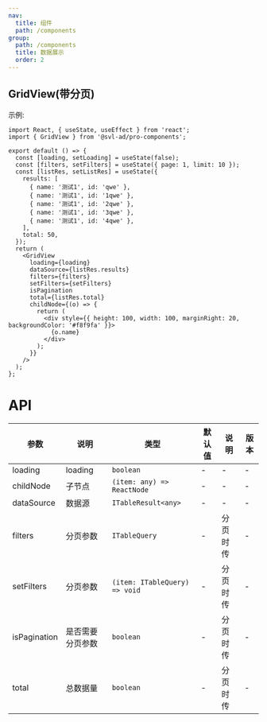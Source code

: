 ```yaml
---
nav:
  title: 组件
  path: /components
group:
  path: /components
  title: 数据展示
  order: 2
---
```


## GridView(带分页)

示例:

```tsx
import React, { useState, useEffect } from 'react';
import { GridView } from '@svl-ad/pro-components';

export default () => {
  const [loading, setLoading] = useState(false);
  const [filters, setFilters] = useState({ page: 1, limit: 10 });
  const [listRes, setListRes] = useState({
    results: [
      { name: '测试1', id: 'qwe' },
      { name: '测试1', id: '1qwe' },
      { name: '测试1', id: '2qwe' },
      { name: '测试1', id: '3qwe' },
      { name: '测试1', id: '4qwe' },
    ],
    total: 50,
  });
  return (
    <GridView
      loading={loading}
      dataSource={listRes.results}
      filters={filters}
      setFilters={setFilters}
      isPagination
      total={listRes.total}
      childNode={(o) => {
        return (
          <div style={{ height: 100, width: 100, marginRight: 20, backgroundColor: '#f8f9fa' }}>
            {o.name}
          </div>
        );
      }}
    />
  );
};
```

# API

| 参数         | 说明             | 类型                          | 默认值 | 说明     | 版本 |
| ------------ | ---------------- | ----------------------------- | ------ | -------- | ---- |
| loading      | loading          | `boolean`                     | -      | -        | -    |
| childNode    | 子节点           | `(item: any) => ReactNode`    | -      | -        | -    |
| dataSource   | 数据源           | `ITableResult<any>`           | -      | -        | -    |
| filters      | 分页参数         | `ITableQuery`                 | -      | 分页时传 | -    |
| setFilters   | 分页参数         | `(item: ITableQuery) => void` | -      | 分页时传 | -    |
| isPagination | 是否需要分页参数 | `boolean`                     | -      | 分页时传 | -    |
| total        | 总数据量         | `boolean`                     | -      | 分页时传 | -    |

